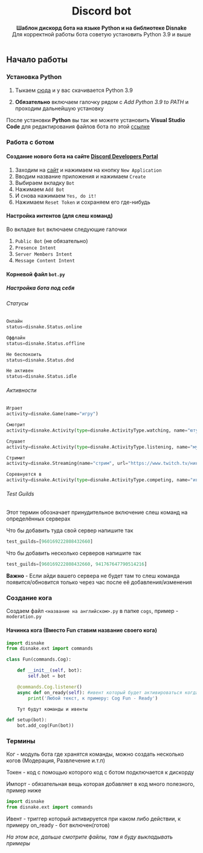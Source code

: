 <div align="center">
 <h1 align="center">  Discord bot </h1>
 <strong>Шаблон дискорд бота на языке Python и на библиотеке Disnake</strong><br />Для корректной работы бота советую установить Python 3.9 и выше<br /><br/>
 </div>
 
## Начало работы
### Установка Python
1. Тыкаем [сюда](https://www.python.org/ftp/python/3.9.0/python-3.9.0-amd64.exe) и у вас скачивается Python 3.9

2. **Обязательно** включаем галочку рядом с *Add Python 3.9 to PATH* и проходим дальнейшую установку

После установки **Python** вы так же можете установить **Visual Studio Code** для редактирования файлов бота по этой [ссылке](https://code.visualstudio.com/Download)

### Работа с ботом
#### Создание нового бота на сайте [Discord Developers Portal](https://discord.com/developers/applications)

1. Заходим на [сайт](https://discord.com/developers/applications) и нажимаем на кнопку `New Application`
2. Вводим название приложения и нажимаем `Create`
3. Выбираем вкладку `Bot`
4. Нажимаем `Add Bot`
5. И снова нажимаем `Yes, do it!`
6. Нажимаем `Reset Token` и сохраняем его где-нибудь

#### Настройка интентов (для слеш команд)

Во вкладке `Bot` включаем следующие галочки
1. `Public Bot` (не обязательно)
2. `Presence Intent`
3. `Server Members Intent`
4. `Message Content Intent`

#### Корневой файл `bot.py`
##### Настройка бота под себя
###### Статусы
 ```py
 Онлайн
 status=disnake.Status.online

 Оффлайн
 status=disnake.Status.offline

 Не беспокоить
 status=disnake.Status.dnd

 Не активен
 status=disnake.Status.idle
 ```

###### Активности
 ```py
 Играет
 activity=disnake.Game(name="игру")
 
 Смотрит
 activity=disnake.Activity(type=disnake.ActivityType.watching, name="ютуб")
 
 Слушает
 activity=disnake.Activity(type=disnake.ActivityType.listening, name="музыку")
 
 Стримит
 activity=disnake.Streaming(name="стрим", url="https://www.twitch.tv/никнейм") #если убрать аргумент url то кнопки просто не будет, но все будет работать
 
 Соревнуется в
 activity=disnake.Activity(type=disnake.ActivityType.competing, name="игре")
 ```

###### Test Guilds
 Этот термин обозначает принудительное включение слеш команд на определённых серверах
 
 Что бы добавить туда свой сервер напишите так
 ```py
 test_guilds=[960169222808432660]
 ```
 
 Что бы добавить несколько серверов напишите так
 ```py
 test_guilds=[960169222808432660, 941767647790514216]
 ```
 **Важно** - Если айди вашего сервера не будет там то слеш команда появится/обновится только через час после её добавления/изменения
 
 ### Создание кога
 Создаем файл `<название на английском>.py` в папке `cogs`, пример - `moderation.py`
 #### Начинка кога (Вместо Fun ставим название своего кога)
 ```py
 import disnake
 from disnake.ext import commands

 class Fun(commands.Cog):

     def __init__(self, bot):
         self.bot = bot

     @commands.Cog.listener()
     async def on_ready(self): #ивент который будет активироваться когда вы включите бота
         print('Любой текст, к примеру: Cog Fun - Ready')

     Тут будут команды и ивенты

 def setup(bot):
     bot.add_cog(Fun(bot))
 ```
 
 ### Термины
 Ког - модуль бота где хранятся команды, можно создать несколько когов (Модерация, Развлечение и.т.п)
 
 Токен - код с помощью которого код с ботом подключается к дискорду
 
 Импорт - обязательная вещь которая добавляет в код много полезного, пример ниже
 
 ```py
 import disnake
 from disnake.ext import commands
 ```
 Ивент - триггер который активируется при каком либо действии, к примеру on_ready - бот включен(готов)
 
 *На этом все, дальше смотрите файлы, там я буду выкладывать примеры*

